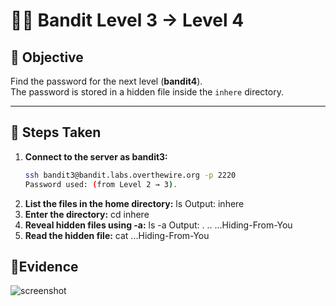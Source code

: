 # 🏴‍☠️ Bandit Level 3 → Level 4

## 🎯 Objective
Find the password for the next level (**bandit4**).  
The password is stored in a hidden file inside the `inhere` directory.

---

## 🔧 Steps Taken

1. **Connect to the server as bandit3:**
   ```bash
   ssh bandit3@bandit.labs.overthewire.org -p 2220
   Password used: (from Level 2 → 3).
2. **List the files in the home directory:**
   ls
   Output:
   inhere
3. **Enter the directory:**
   cd inhere
4. **Reveal hidden files using -a:**
   ls -a
   Output:
   .  ..  ...Hiding-From-You
5. **Read the hidden file:**
   cat ...Hiding-From-You
## 📸Evidence
![screenshot](./screenshots/level3-4.png)
   
